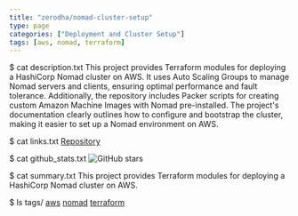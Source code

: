```yaml
---
title: "zerodha/nomad-cluster-setup"
type: page
categories: ["Deployment and Cluster Setup"]
tags: [aws, nomad, terraform]
---
```


$ cat description.txt
This project provides Terraform modules for deploying a HashiCorp Nomad cluster on AWS. It uses Auto Scaling Groups to manage Nomad servers and clients, ensuring optimal performance and fault tolerance. Additionally, the repository includes Packer scripts for creating custom Amazon Machine Images with Nomad pre-installed. The project's documentation clearly outlines how to configure and bootstrap the cluster, making it easier to set up a Nomad environment on AWS.

$ cat links.txt
[Repository](https://github.com/zerodha/nomad-cluster-setup)

$ cat github_stats.txt
![GitHub stars](https://img.shields.io/github/stars/zerodha/nomad-cluster-setup?style=social)


$ cat summary.txt
This project provides Terraform modules for deploying a HashiCorp Nomad cluster on AWS.


$ ls tags/
[aws](/tags/aws/)
[nomad](/tags/nomad/)
[terraform](/tags/terraform/)
